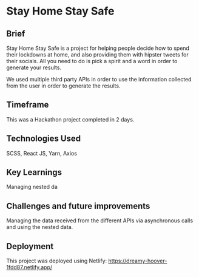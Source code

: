 # Stay Home Stay Safe

## Brief

Stay Home Stay Safe is a project for helping people decide how to spend their lockdowns at home, and also providing them with hipster tweets for their socials. All you need to do is pick a spirit and a word in order to generate your results.

We used multiple third party APIs in order to use the information collected from the user in order to generate the results.

## Timeframe

This was a Hackathon project completed in 2 days.

## Technologies Used

SCSS, React JS, Yarn, Axios

## Key Learnings

Managing nested da

## Challenges and future improvements

Managing the data received from the different APIs via asynchronous calls and using the nested data.



## Deployment 

This project was deployed using Netlify:
https://dreamy-hoover-1fdd87.netlify.app/

